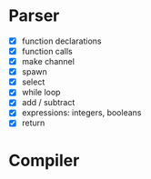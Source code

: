 # Parser

 - [x] function declarations
 - [x] function calls
 - [x] make channel
 - [x] spawn
 - [x] select
 - [x] while loop
 - [x] add / subtract
 - [x] expressions: integers, booleans
 - [x] return

# Compiler

